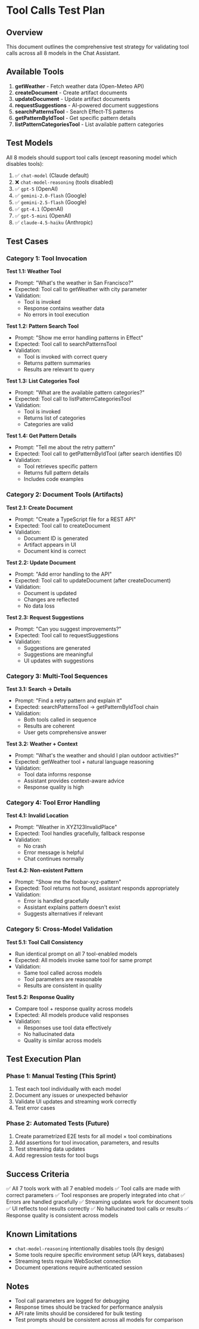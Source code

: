 # Tool Calls Test Plan

## Overview

This document outlines the comprehensive test strategy for validating tool calls across all 8 models in the Chat Assistant.

## Available Tools

1. **getWeather** - Fetch weather data (Open-Meteo API)
2. **createDocument** - Create artifact documents
3. **updateDocument** - Update artifact documents
4. **requestSuggestions** - AI-powered document suggestions
5. **searchPatternsTool** - Search Effect-TS patterns
6. **getPatternByIdTool** - Get specific pattern details
7. **listPatternCategoriesTool** - List available pattern categories

## Test Models

All 8 models should support tool calls (except reasoning model which disables tools):

1. ✅ `chat-model` (Claude default)
2. ❌ `chat-model-reasoning` (tools disabled)
3. ✅ `gpt-5` (OpenAI)
4. ✅ `gemini-2.0-flash` (Google)
5. ✅ `gemini-2.5-flash` (Google)
6. ✅ `gpt-4.1` (OpenAI)
7. ✅ `gpt-5-mini` (OpenAI)
8. ✅ `claude-4.5-haiku` (Anthropic)

## Test Cases

### Category 1: Tool Invocation

**Test 1.1: Weather Tool**
- Prompt: "What's the weather in San Francisco?"
- Expected: Tool call to getWeather with city parameter
- Validation:
  - Tool is invoked
  - Response contains weather data
  - No errors in tool execution

**Test 1.2: Pattern Search Tool**
- Prompt: "Show me error handling patterns in Effect"
- Expected: Tool call to searchPatternsTool
- Validation:
  - Tool is invoked with correct query
  - Returns pattern summaries
  - Results are relevant to query

**Test 1.3: List Categories Tool**
- Prompt: "What are the available pattern categories?"
- Expected: Tool call to listPatternCategoriesTool
- Validation:
  - Tool is invoked
  - Returns list of categories
  - Categories are valid

**Test 1.4: Get Pattern Details**
- Prompt: "Tell me about the retry pattern"
- Expected: Tool call to getPatternByIdTool (after search identifies ID)
- Validation:
  - Tool retrieves specific pattern
  - Returns full pattern details
  - Includes code examples

### Category 2: Document Tools (Artifacts)

**Test 2.1: Create Document**
- Prompt: "Create a TypeScript file for a REST API"
- Expected: Tool call to createDocument
- Validation:
  - Document ID is generated
  - Artifact appears in UI
  - Document kind is correct

**Test 2.2: Update Document**
- Prompt: "Add error handling to the API"
- Expected: Tool call to updateDocument (after createDocument)
- Validation:
  - Document is updated
  - Changes are reflected
  - No data loss

**Test 2.3: Request Suggestions**
- Prompt: "Can you suggest improvements?"
- Expected: Tool call to requestSuggestions
- Validation:
  - Suggestions are generated
  - Suggestions are meaningful
  - UI updates with suggestions

### Category 3: Multi-Tool Sequences

**Test 3.1: Search → Details**
- Prompt: "Find a retry pattern and explain it"
- Expected: searchPatternsTool → getPatternByIdTool chain
- Validation:
  - Both tools called in sequence
  - Results are coherent
  - User gets comprehensive answer

**Test 3.2: Weather + Context**
- Prompt: "What's the weather and should I plan outdoor activities?"
- Expected: getWeather tool + natural language reasoning
- Validation:
  - Tool data informs response
  - Assistant provides context-aware advice
  - Response quality is high

### Category 4: Tool Error Handling

**Test 4.1: Invalid Location**
- Prompt: "Weather in XYZ123InvalidPlace"
- Expected: Tool handles gracefully, fallback response
- Validation:
  - No crash
  - Error message is helpful
  - Chat continues normally

**Test 4.2: Non-existent Pattern**
- Prompt: "Show me the foobar-xyz-pattern"
- Expected: Tool returns not found, assistant responds appropriately
- Validation:
  - Error is handled gracefully
  - Assistant explains pattern doesn't exist
  - Suggests alternatives if relevant

### Category 5: Cross-Model Validation

**Test 5.1: Tool Call Consistency**
- Run identical prompt on all 7 tool-enabled models
- Expected: All models invoke same tool for same prompt
- Validation:
  - Same tool called across models
  - Tool parameters are reasonable
  - Results are consistent in quality

**Test 5.2: Response Quality**
- Compare tool + response quality across models
- Expected: All models produce valid responses
- Validation:
  - Responses use tool data effectively
  - No hallucinated data
  - Quality is similar across models

## Test Execution Plan

### Phase 1: Manual Testing (This Sprint)
1. Test each tool individually with each model
2. Document any issues or unexpected behavior
3. Validate UI updates and streaming work correctly
4. Test error cases

### Phase 2: Automated Tests (Future)
1. Create parametrized E2E tests for all model × tool combinations
2. Add assertions for tool invocation, parameters, and results
3. Test streaming data updates
4. Add regression tests for tool bugs

## Success Criteria

✅ All 7 tools work with all 7 enabled models
✅ Tool calls are made with correct parameters
✅ Tool responses are properly integrated into chat
✅ Errors are handled gracefully
✅ Streaming updates work for document tools
✅ UI reflects tool results correctly
✅ No hallucinated tool calls or results
✅ Response quality is consistent across models

## Known Limitations

- `chat-model-reasoning` intentionally disables tools (by design)
- Some tools require specific environment setup (API keys, databases)
- Streaming tests require WebSocket connection
- Document operations require authenticated session

## Notes

- Tool call parameters are logged for debugging
- Response times should be tracked for performance analysis
- API rate limits should be considered for bulk testing
- Test prompts should be consistent across all models for comparison

